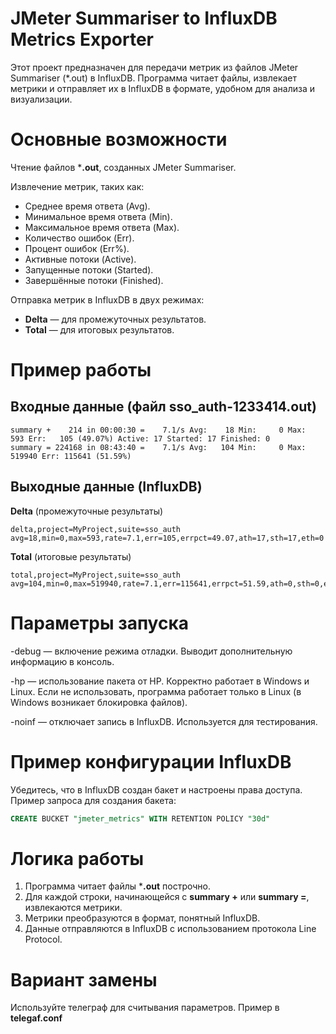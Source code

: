 # JMeter Summariser to InfluxDB Metrics Exporter
Этот проект предназначен для передачи метрик из файлов JMeter Summariser (*.out) в InfluxDB. Программа читает файлы, извлекает метрики и отправляет их в InfluxDB в формате, удобном для анализа и визуализации.

# Основные возможности
Чтение файлов ***.out**, созданных JMeter Summariser.

Извлечение метрик, таких как:

* Среднее время ответа (Avg).
* Минимальное время ответа (Min).
* Максимальное время ответа (Max).
* Количество ошибок (Err).
* Процент ошибок (Err%).
* Активные потоки (Active).
* Запущенные потоки (Started).
* Завершённые потоки (Finished).

Отправка метрик в InfluxDB в двух режимах:

* **Delta** — для промежуточных результатов.
* **Total** — для итоговых результатов.

# Пример работы
## Входные данные (файл sso_auth-1233414.out)

```plaintext
summary +    214 in 00:00:30 =    7.1/s Avg:    18 Min:     0 Max:   593 Err:   105 (49.07%) Active: 17 Started: 17 Finished: 0
summary = 224168 in 08:43:40 =    7.1/s Avg:   104 Min:     0 Max: 519940 Err: 115641 (51.59%)
```

## Выходные данные (InfluxDB)
**Delta** (промежуточные результаты)
```plaintext
delta,project=MyProject,suite=sso_auth avg=18,min=0,max=593,rate=7.1,err=105,errpct=49.07,ath=17,sth=17,eth=0
```
**Total** (итоговые результаты)
```plaintext
total,project=MyProject,suite=sso_auth avg=104,min=0,max=519940,rate=7.1,err=115641,errpct=51.59,ath=0,sth=0,eth=0
```

# Параметры запуска
-debug — включение режима отладки. Выводит дополнительную информацию в консоль.

-hp — использование пакета от HP. Корректно работает в Windows и Linux. Если не использовать, программа работает только в Linux (в Windows возникает блокировка файлов).

-noinf — отключает запись в InfluxDB. Используется для тестирования.

# Пример конфигурации InfluxDB
Убедитесь, что в InfluxDB создан бакет и настроены права доступа. Пример запроса для создания бакета:

```sql
CREATE BUCKET "jmeter_metrics" WITH RETENTION POLICY "30d"
```

# Логика работы
1. Программа читает файлы ***.out** построчно.
2. Для каждой строки, начинающейся с **summary +** или **summary =**, извлекаются метрики.
3. Метрики преобразуются в формат, понятный InfluxDB.
4. Данные отправляются в InfluxDB с использованием протокола Line Protocol.

# Вариант замены
Используйте телеграф для считывания параметров. Пример в **telegaf.conf**
